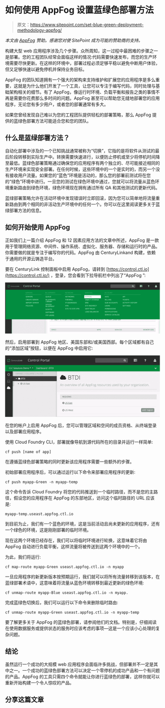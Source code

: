 # 如何使用 AppFog 设置蓝绿色部署方法

> 原文：<https://www.sitepoint.com/set-blue-green-deployment-methodology-appfog/>

*本文由 [AppFog](https://www.ctl.io/appfog/) 赞助。感谢您对使 SitePoint 成为可能的赞助商的支持。*

构建大型 web 应用程序涉及几个步骤。众所周知，这一过程中最困难的步骤之一是部署。您的工程团队经常会面临这样的情况:代码需要快速发布，而您的生产环境需要尽快更新。在这样的环境中，部署过程必须足够平稳以避免中断用户体验，但又足够快速以避免停机并保持业务目标。

AppFog 的团队知道拥有一个强大的架构来支持维护和扩展您的应用程序是多么重要，这就是为什么他们开发了一个工具，让您可以专注于编写代码，同时处理与基础架构相关的细节。有了 AppFog，像运行时环境、负载平衡和报告之类的事情不再是需要你花费那么多时间的问题。AppFog 甚至可以帮助您无缝地部署您的应用程序，无论您有多少用户，或者您的部署通常有多大。

如果您曾经发现自己难以为您的工程团队提供轻松的部署策略，那么 AppFog 提供的蓝绿色部署方法可能适合您和您的团队。

## 什么是蓝绿部署方法？

自动化部署中涉及的一个已知挑战通常被称为“切换”，它指的是将软件从测试的最后阶段转移到实际生产中。转换需要快速进行，以便防止停机或至少将停机时间降至最低。蓝绿色部署策略通过确保您的应用程序有两个独立的、尽可能接近相同的生产环境来实现安全部署。在任何时候，这些环境中的一个是实时的，而另一个没有接收用户流量。如果您的“蓝色”环境是活动的，那么您的部署前测试将在您的“绿色”环境中进行。一旦您的测试在绿色环境中通过，您就可以将流量从蓝色环境重新路由到绿色环境，绿色环境现在拥有通过所有 QA 和其他测试的更新代码。

蓝绿部署策略允许在活动环境中发现错误时立即回滚，因为您可以简单地将流量重新路由到两个相同的非活动生产环境中的任何一个。你可以在这里阅读更多关于蓝绿部署方法的信息。

## 如何开始使用 AppFog

正如我们上一篇介绍 AppFog 和 12 因素应用方法的文章中所述，AppFog 是一款用于管理网络资源、中间件、操作系统、虚拟化、服务器、存储和运行时的产品。你需要做的就是专注于编写你的代码。AppFog 由 CenturyLinkand 构建，依赖于通用的开源云铸造平台。

要在 CenturyLink 控制面板中启用 AppFog，请转到 [https://control.ctl.io](https://control.ctl.io/) ，登录，您会看到下拉导航栏中列出了“AppFog ”:

![CenturyLink control panel](img/9426e9adecabe167d97171b43b07725d.png)

然后，启用部署到 AppFog 地区、美国东部和/或美国西部。每个区域都有自己的“添加区域”按钮，以便在 AppFog 中启用它:

![CenturyLink control panel](img/7a95a843ee62322dd9e527eaa9c4d0ef.png)

在您的帐户上启用 AppFog 后，您可以管理区域和空间的成员资格、从终端登录以及部署应用程序。

使用 Cloud Foundry CLI，部署就像导航到源代码所在的目录并运行一样简单:

```
cf push [name of app]
```

在遵循蓝绿色部署策略的同时更新该应用程序需要一些额外的步骤。

初始部署应用程序后，可以通过运行以下命令来部署应用程序的更新:

```
cf push myapp-Green -n myapp-temp
```

这个命令告诉 Cloud Foundry 将您的代码推送到一个临时路径，而不是您的主路径，假设您的应用程序在 AppFog 的东部地区，访问这个临时路径的 URL 应该是:

```
myapp-temp.useast.appfog.ctl.io
```

到目前为止，我们有一个蓝色的环境，这是当前活动且尚未更新的应用程序，还有一个绿色的环境，这是刚刚部署的临时环境。

现在这两个环境已经存在，我们可以将临时环境进行轮换，这意味着它将由 AppFog 自动进行负载平衡，这样流量将被传送到这两个环境中的一个。

为此，我们将运行:

```
cf map-route myapp-Green useast.appfog.ctl.io -n myapp
```

一旦应用程序的新更新版本按预期运行，我们就可以将所有流量转移到该版本，在蓝绿部署术语中，这意味着将流量从蓝色环境转移到最近更新的绿色环境:

```
cf unmap-route myapp-Blue useast.appfog.ctl.io -n myapp.
```

完成蓝绿色切换后，我们可以运行以下命令来删除临时路由:

```
cf unmap-route myapp-Green useast.appfog.ctl.io -n myapp-temp
```

要了解更多关于 AppFog 的蓝绿色部署，请参阅他们的文档。特别是，仔细阅读在使用数据服务或提供状态的服务时应该考虑的事项—这是一个应该小心处理的复杂问题。

## 结论

虽然运行一个成功的大规模 web 应用程序会面临许多挑战，但部署并不一定是其中之一。一个成功的蓝绿色部署方法可以决定一个零停机的成功产品和一个有问题的产品。AppFog 的工具只需四个命令就能让你进行蓝绿色的部署，这样你就可以重新开始构建一个令人惊叹的产品。

## 分享这篇文章